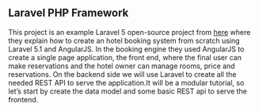 ## Laravel PHP Framework

This project is an example Laravel 5 open-source project from [here](http://learninglaravel.net/hotel-booking-engine-with-laravel-5-and-angularjs-part-1) where they explain how to create an hotel booking system from scratch using Laravel 5.1 and AngularJS. In the booking engine they used AngularJS to create a single page application, the front end, where the final user can make reservations and the hotel owner can manage rooms, price and reservations. On the backend side we will use Laravel to create all the needed REST API to serve the application.It will be a modular tutorial, so let’s start by create the data model and some basic REST api to serve the frontend.
